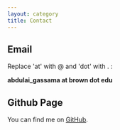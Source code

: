 ```yaml
---
layout: category
title: Contact
---
```


## Email
Replace 'at' with @ and 'dot' with . :

**abdulai_gassama at brown dot edu**

## Github Page
You can find me on <a href="https://github.com/GilliesK"> GitHub</a>. 
